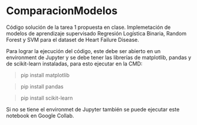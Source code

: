 # ComparacionModelos
Código solución de la tarea 1 propuesta en clase. Implemetación de modelos de aprendizaje supervisado Regresión Logística Binaria, Random Forest y SVM para el dataset de Heart Failure Disease.

Para lograr la ejecución del código, este debe ser abierto en un environment de Jupyter y se debe tener las librerías de matplotlib, pandas y de scikit-learn instaladas, para esto ejecutar en la CMD:

>pip install matplotlib

>pip install pandas

>pip install scikit-learn


Si no se tiene el environmet de Jupyter también se puede ejecutar este notebook en Google Collab.
